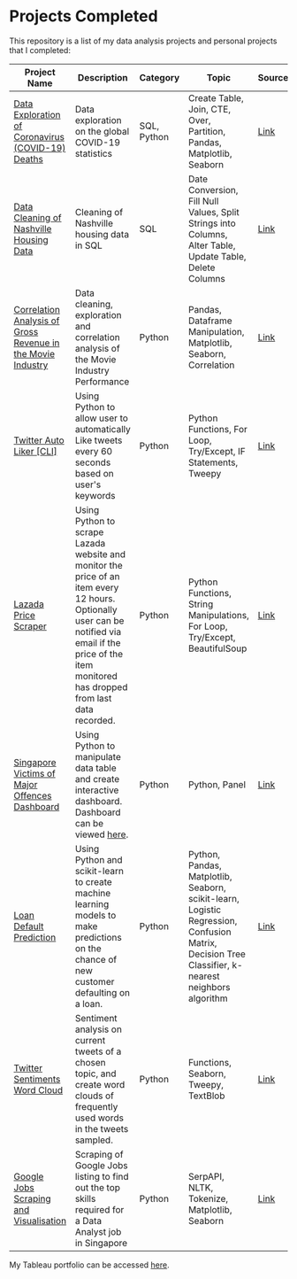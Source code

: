 # Projects Completed

This repository is a list of my data analysis projects and personal projects that I completed:

Project Name  | Description   |  Category   |  Topic   |  Source
------------- | ------------- | ----------- | ----------|--------
[Data Exploration of Coronavirus (COVID-19) Deaths](https://github.com/nurnizam/PortfolioProjects/blob/main/COVID-19%20EDA/Covid-19-EDA.ipynb) | Data exploration on the global COVID-19 statistics | SQL, Python | Create Table, Join, CTE, Over, Partition, Pandas, Matplotlib, Seaborn | [Link](https://ourworldindata.org/covid-deaths)
[Data Cleaning of Nashville Housing Data](https://github.com/nurnizam/PortfolioProjects/blob/main/SQLDataCleaning_Project.sql) | Cleaning of Nashville housing data in SQL | SQL | Date Conversion, Fill Null Values, Split Strings into Columns, Alter Table, Update Table, Delete Columns | [Link](https://github.com/AlexTheAnalyst/PortfolioProjects/blob/main/Nashville%20Housing%20Data%20for%20Data%20Cleaning.xlsx)
[Correlation Analysis of Gross Revenue in the Movie Industry](https://github.com/nurnizam/PortfolioProjects/blob/main/Movies%20Correlation%20Project.ipynb) | Data cleaning, exploration and correlation analysis of the Movie Industry Performance | Python | Pandas, Dataframe Manipulation, Matplotlib, Seaborn, Correlation | [Link](https://www.kaggle.com/danielgrijalvas/movies)
[Twitter Auto Liker [CLI]](https://github.com/nurnizam/PortfolioProjects/blob/main/Twitter_Auto_Liker.py%20%5BCLI%5D) | Using Python to allow user to automatically Like tweets every 60 seconds based on user's keywords | Python | Python Functions, For Loop, Try/Except, IF Statements, Tweepy | [Link](https://www.tweepy.org/)
[Lazada Price Scraper](https://github.com/nurnizam/PortfolioProjects/blob/main/Python_Lazada_Scraper_Project.py) | Using Python to scrape Lazada website and monitor the price of an item every 12 hours. Optionally user can be notified via email if the price of the item monitored has dropped from last data recorded. | Python | Python Functions, String Manipulations, For Loop, Try/Except, BeautifulSoup | [Link](https://www.crummy.com/software/BeautifulSoup/)
[Singapore Victims of Major Offences Dashboard](https://github.com/nurnizam/PortfolioProjects/blob/main/Victims_of_Major_Offences_SG_Dashboard.ipynb) | Using Python to manipulate data table and create interactive dashboard. Dashboard can be viewed [here](https://sg-victims.herokuapp.com/Victims_of_Major_Offences_SG_Dashboard). | Python | Python, Panel | [Link](https://data.gov.sg/dataset/victims-of-selected-major-selected-offences)
[Loan Default Prediction](https://github.com/nurnizam/PortfolioProjects/blob/main/Loan_Default_Prediction.ipynb) | Using Python and scikit-learn to create machine learning models to make predictions on the chance of new customer defaulting on a loan. | Python | Python, Pandas, Matplotlib, Seaborn, scikit-learn, Logistic Regression, Confusion Matrix, Decision Tree Classifier, k-nearest neighbors algorithm | [Link](https://www.kaggle.com/datasets/kmldas/loan-default-prediction?select=Default_Fin.csv)
[Twitter Sentiments Word Cloud](https://github.com/nurnizam/PortfolioProjects/blob/main/Twitter_Sentiments_Public.ipynb) | Sentiment analysis on current tweets of a chosen topic, and create word clouds of frequently used words in the tweets sampled.  | Python | Functions, Seaborn, Tweepy, TextBlob | [Link](https://www.tweepy.org/)
[Google Jobs Scraping and Visualisation](https://github.com/nurnizam/PortfolioProjects/blob/main/Google_Jobs_Scraping.ipynb) | Scraping of Google Jobs listing to find out the top skills required for a Data Analyst job in Singapore  | Python | SerpAPI, NLTK, Tokenize, Matplotlib, Seaborn | [Link](https://serpapi.com/)

My Tableau portfolio can be accessed [here](https://public.tableau.com/app/profile/nyzms#!/).
